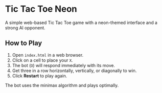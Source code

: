 # Tic Tac Toe Neon

A simple web-based Tic Tac Toe game with a neon-themed interface and a strong AI opponent.

## How to Play

1. Open `index.html` in a web browser.
2. Click on a cell to place your `X`.
3. The bot (`O`) will respond immediately with its move.
4. Get three in a row horizontally, vertically, or diagonally to win.
5. Click **Restart** to play again.

The bot uses the minimax algorithm and plays optimally.
